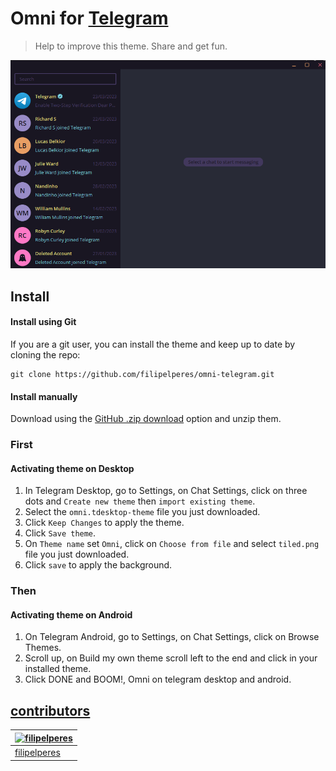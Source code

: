 # Omni for [Telegram](https://desktop.telegram.org/)

> Help to improve this theme. Share and get fun.

![Screenshot](./printscreen.png)

## Install

#### Install using Git

If you are a git user, you can install the theme and keep up to date by cloning the repo:

    git clone https://github.com/filipelperes/omni-telegram.git

#### Install manually

Download using the [GitHub .zip download](https://github.com/filipelperes/omni-telegram/archive/main.zip) option and unzip them.

### First

#### Activating theme on Desktop

1. In Telegram Desktop, go to Settings, on Chat Settings, click on three dots and `Create new theme` then `import existing theme`.
2. Select the `omni.tdesktop-theme` file you just downloaded.
3. Click `Keep Changes` to apply the theme.
4. Click `Save theme`.
5. On `Theme name` set `Omni`, click on `Choose from file` and select `tiled.png` file you just downloaded.
6. Click `save` to apply the background.

### Then

#### Activating theme on Android

1. On Telegram Android, go to Settings, on Chat Settings, click on Browse Themes.
2. Scroll up, on Build my own theme scroll left to the end and click in your installed theme.
3. Click DONE and BOOM!, Omni on telegram desktop and android.

## [contributors](https://github.com/filipelperes/omni-telegram/graphs/contributors)

| [![filipelperes](https://avatars2.githubusercontent.com/u/7967904?v=3&s=70)](https://github.com/nmsmith22389) |
| -------------------------------------------------------------------------------------------------------- |
| [filipelperes](https://github.com/filipelperes)                                                             |
